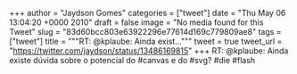 
+++
author = "Jaydson Gomes"
categories = ["tweet"]
date = "Thu May 06 13:04:20 +0000 2010"
draft = false
image = "No media found for this Tweet"
slug = "83d60bcc803e63922296e77614d169c779809ae8"
tags = ["tweet"]
title = """RT: @kplaube: Ainda exist..."""
tweet = true
tweet_url = "https://twitter.com/jaydson/status/13486169815"
+++
RT: @kplaube: Ainda existe dúvida sobre o potencial do #canvas e do #svg? #die #flash
